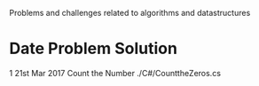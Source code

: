 Problems and challenges related to algorithms and datastructures


#   Date            Problem                 Solution      
1   21st Mar 2017   Count the Number        ./C#/CounttheZeros.cs
